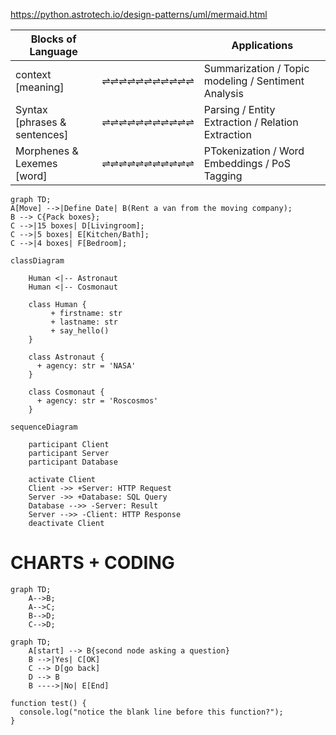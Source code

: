 https://python.astrotech.io/design-patterns/uml/mermaid.html



Blocks of Language |               |  Applications
------- | ------ | -------------
context  [meaning] |   ⇌⇌⇌⇌⇌⇌⇌⇌⇌⇌⇌   | Summarization / Topic modeling  / Sentiment Analysis
Syntax [phrases & sentences] |  ⇌⇌⇌⇌⇌⇌⇌⇌⇌⇌⇌   | Parsing / Entity Extraction / Relation Extraction
Morphenes & Lexemes [word] |  ⇌⇌⇌⇌⇌⇌⇌⇌⇌⇌⇌   | PTokenization / Word Embeddings / PoS Tagging

```mermaid
graph TD;
A[Move] -->|Define Date| B(Rent a van from the moving company);
B --> C{Pack boxes};
C -->|15 boxes| D[Livingroom];
C -->|5 boxes| E[Kitchen/Bath];
C -->|4 boxes| F[Bedroom];
```

```mermaid
classDiagram

    Human <|-- Astronaut
    Human <|-- Cosmonaut

    class Human {
         + firstname: str
         + lastname: str
         + say_hello()
    }

    class Astronaut {
      + agency: str = 'NASA'
    }

    class Cosmonaut {
      + agency: str = 'Roscosmos'
    }
```

```mermaid
sequenceDiagram

    participant Client
    participant Server
    participant Database

    activate Client
    Client ->> +Server: HTTP Request
    Server ->> +Database: SQL Query
    Database -->> -Server: Result
    Server -->> -Client: HTTP Response
    deactivate Client
```    

# CHARTS + CODING

```mermaid
graph TD;
    A-->B;
    A-->C;
    B-->D;
    C-->D;
```



```mermaid
graph TD;
    A[start] --> B{second node asking a question}
    B -->|Yes| C[OK]
    C --> D[go back]
    D --> B
    B ---->|No| E[End]
```

```
function test() {
  console.log("notice the blank line before this function?");
}
```




